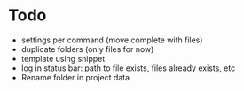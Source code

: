 # Todo

- settings per command (move complete with files)
- duplicate folders (only files for now)
- template using snippet
- log in status bar: path to file exists, files already exists, etc
- Rename folder in project data
